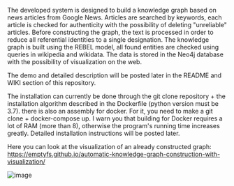 The developed system is designed to build a knowledge graph based on news articles from Google News. Articles are searched by keywords, each article is checked for authenticity with the possibility of deleting "unreliable" articles. Before constructing the graph, the text is processed in order to reduce all referential identities to a single designation. The knowledge graph is built using the REBEL model, all found entities are checked using queries in wikipedia and wikidata. The data is stored in the Neo4j database with the possibility of visualization on the web.

The demo and detailed description will be posted later in the README and WIKI section of this repository.

The installation can currently be done through the git clone repository + the installation algorithm described in the Dockerfile (python version must be 3.7).
there is also an assembly for docker. For it, you need to make a git clone + docker-compose up. I warn you that building for Docker requires a lot of RAM (more than 8), otherwise the program's running time increases greatly. Detailed installation instructions will be posted later.

Here you can look at the visualization of an already constructed graph:
https://emptyfs.github.io/automatic-knowledge-graph-construction-with-visualization/

![image](https://github.com/emptyfs/automatic-knowledge-graph-construction-with-visualization/assets/54939750/63cac5b0-8123-44b0-9d2f-ae8452bfd6b9)

